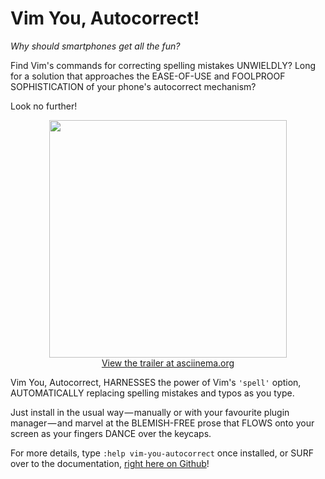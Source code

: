 # Vim You, Autocorrect!

*Why should smartphones get all the fun?*

Find Vim's commands for correcting spelling mistakes UNWIELDLY? Long for a
solution that approaches the EASE-OF-USE and FOOLPROOF SOPHISTICATION of your
phone's autocorrect mechanism?

Look no further!

<p align="center">
  <a href="https://asciinema.org/a/174548">
    <img src="https://user-images.githubusercontent.com/139165/38410933-cddbb10e-397d-11e8-8a23-51e318516e06.gif" alt="" title="Vim You, Autocorrect! Teaser Trailer" height=380/><br />
    View the trailer at asciinema.org
  </a>
</p>

Vim You, Autocorrect, HARNESSES the power of Vim's `'spell'` option,
AUTOMATICALLY replacing spelling mistakes and typos as you type.

Just install in the usual way&#8202;&mdash;&#8202;manually or with your
favourite plugin manager&#8202;&mdash;&#8202;and marvel at the BLEMISH-FREE
prose that FLOWS onto your screen as your fingers DANCE over the keycaps.

For more details, type `:help vim-you-autocorrect` once installed, or SURF
over to the documentation, [right here on
Github](https://github.com/sedm0784/vim-you-autocorrect/blob/master/doc/vim-you-autocorrect.txt)!
